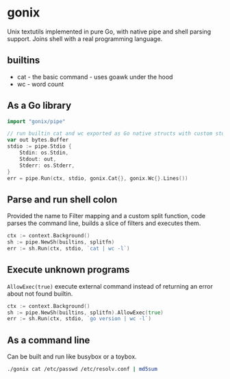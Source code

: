 # gonix

Unix textutils implemented in pure Go, with native pipe and shell parsing
support. Joins shell with a real programming language.

## builtins

 * cat - the basic command - uses goawk under the hood
 * wc - word count


## As a Go library

```go
import "gonix/pipe"

// run builtin cat and wc exported as Go native structs with custom stdio
var out bytes.Buffer
stdio := pipe.Stdio {
    Stdin: os.Stdin,
    Stdout: out,
    Stderr: os.Stderr,
}
err = pipe.Run(ctx, stdio, gonix.Cat{}, gonix.Wc{}.Lines())
```

## Parse and run shell colon

Provided the name to Filter mapping and a custom split function, code
parses the command line, builds a slice of filters and executes them.

```go
ctx := context.Background()
sh := pipe.NewSh(builtins, splitfn)
err := sh.Run(ctx, stdio, `cat | wc -l`)
```

## Execute unknown programs

`AllowExec(true)` execute external command instead of returning an error
about not found builtin.

```go
ctx := context.Background()
sh := pipe.NewSh(builtins, splitfn).AllowExec(true)
err := sh.Run(ctx, stdio, `go version | wc -l`)
```

## As a command line

Can be built and run like busybox or a toybox.

```sh
./gonix cat /etc/passwd /etc/resolv.conf | md5sum
```
